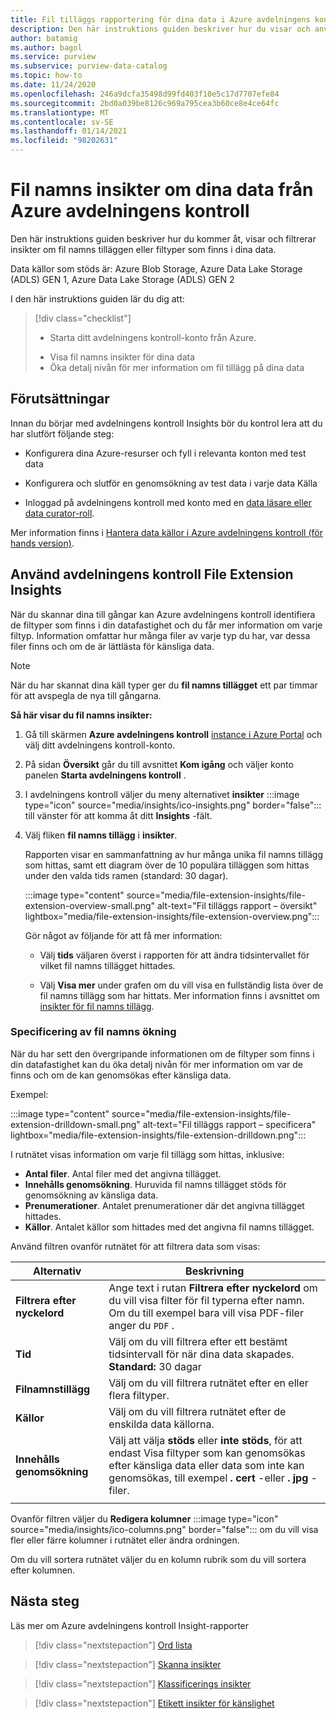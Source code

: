 ```yaml
---
title: Fil tilläggs rapportering för dina data i Azure avdelningens kontroll med hjälp av avdelningens kontroll Insights
description: Den här instruktions guiden beskriver hur du visar och använder avdelningens kontroll för fil tillägg på dina data.
author: batamig
ms.author: bagol
ms.service: purview
ms.subservice: purview-data-catalog
ms.topic: how-to
ms.date: 11/24/2020
ms.openlocfilehash: 246a9dcfa35498d99fd403f10e5c17d7707efe84
ms.sourcegitcommit: 2bd0a039be8126c969a795cea3b60ce8e4ce64fc
ms.translationtype: MT
ms.contentlocale: sv-SE
ms.lasthandoff: 01/14/2021
ms.locfileid: "98202631"
---
```

# <a name="file-extension-insights-about-your-data-from-azure-purview"></a>Fil namns insikter om dina data från Azure avdelningens kontroll 

Den här instruktions guiden beskriver hur du kommer åt, visar och filtrerar insikter om fil namns tilläggen eller filtyper som finns i dina data.

Data källor som stöds är: Azure Blob Storage, Azure Data Lake Storage (ADLS) GEN 1, Azure Data Lake Storage (ADLS) GEN 2

I den här instruktions guiden lär du dig att:
> [!div class="checklist"]
> * Starta ditt avdelningens kontroll-konto från Azure. 
> - Visa fil namns insikter för dina data
> - Öka detalj nivån för mer information om fil tillägg på dina data

## <a name="prerequisites"></a>Förutsättningar 

Innan du börjar med avdelningens kontroll Insights bör du kontrol lera att du har slutfört följande steg:

- Konfigurera dina Azure-resurser och fyll i relevanta konton med test data

- Konfigurera och slutför en genomsökning av test data i varje data Källa

- Inloggad på avdelningens kontroll med konto med en [data läsare eller data curator-roll](catalog-permissions.md#azure-purviews-pre-defined-data-plane-roles).


Mer information finns i [Hantera data källor i Azure avdelningens kontroll (för hands version)](manage-data-sources.md).

## <a name="use-purview-file-extension-insights"></a>Använd avdelningens kontroll File Extension Insights

När du skannar dina till gångar kan Azure avdelningens kontroll identifiera de filtyper som finns i din datafastighet och du får mer information om varje filtyp. Information omfattar hur många filer av varje typ du har, var dessa filer finns och om de är lättlästa för känsliga data.

> [!NOTE]
> När du har skannat dina käll typer ger du **fil namns tillägget** ett par timmar för att avspegla de nya till gångarna.

**Så här visar du fil namns insikter:**

1. Gå till skärmen **Azure avdelningens kontroll** [instance i Azure Portal](https://aka.ms/purviewportal) och välj ditt avdelningens kontroll-konto.

1. På sidan **Översikt** går du till avsnittet **Kom igång** och väljer konto panelen **Starta avdelningens kontroll** .

1. I avdelningens kontroll väljer du meny alternativet **insikter** :::image type="icon" source="media/insights/ico-insights.png" border="false"::: till vänster för att komma åt ditt **Insights** -fält.
    
1. Välj fliken **fil namns tillägg** i **insikter**.

    Rapporten visar en sammanfattning av hur många unika fil namns tillägg som hittas, samt ett diagram över de 10 populära tilläggen som hittas under den valda tids ramen (standard: 30 dagar).

    :::image type="content" source="media/file-extension-insights/file-extension-overview-small.png" alt-text="Fil tilläggs rapport – översikt" lightbox="media/file-extension-insights/file-extension-overview.png":::

    Gör något av följande för att få mer information:

    - Välj **tids** väljaren överst i rapporten för att ändra tidsintervallet för vilket fil namns tillägget hittades.
    
    - Välj **Visa mer** under grafen om du vill visa en fullständig lista över de fil namns tillägg som har hittats. Mer information finns i avsnittet om [insikter för fil namns tillägg](#file-extension-insights-drilldown). 

### <a name="file-extension-insights-drilldown"></a>Specificering av fil namns ökning

När du har sett den övergripande informationen om de filtyper som finns i din datafastighet kan du öka detalj nivån för mer information om var de finns och om de kan genomsökas efter känsliga data.

Exempel:

:::image type="content" source="media/file-extension-insights/file-extension-drilldown-small.png" alt-text="Fil tilläggs rapport – specificera" lightbox="media/file-extension-insights/file-extension-drilldown.png":::

I rutnätet visas information om varje fil tillägg som hittas, inklusive:

- **Antal filer**. Antal filer med det angivna tillägget.
- **Innehålls genomsökning**. Huruvida fil namns tillägget stöds för genomsökning av känsliga data.
- **Prenumerationer**. Antalet prenumerationer där det angivna tillägget hittades.
- **Källor**. Antalet källor som hittades med det angivna fil namns tillägget.



Använd filtren ovanför rutnätet för att filtrera data som visas:

|Alternativ  |Beskrivning  |
|---------|---------|
|**Filtrera efter nyckelord**     |    Ange text i rutan **Filtrera efter nyckelord**  om du vill visa filter för fil typerna efter namn. Om du till exempel bara vill visa PDF-filer anger du `PDF` .     |
|**Tid**        | Välj om du vill filtrera efter ett bestämt tidsintervall för när dina data skapades. <br>**Standard:** 30 dagar  |
|**Filnamnstillägg**     |Välj om du vill filtrera rutnätet efter en eller flera filtyper.        |
|**Källor**    |Välj om du vill filtrera rutnätet efter de enskilda data källorna. |
|**Innehålls genomsökning**     |Välj att välja **stöds** eller **inte stöds**, för att endast Visa filtyper som kan genomsökas efter känsliga data eller data som inte kan genomsökas, till exempel **. cert** -eller **. jpg** -filer. |
| | |

Ovanför filtren väljer du **Redigera kolumner** :::image type="icon" source="media/insights/ico-columns.png" border="false"::: om du vill visa fler eller färre kolumner i rutnätet eller ändra ordningen. 

Om du vill sortera rutnätet väljer du en kolumn rubrik som du vill sortera efter kolumnen.
## <a name="next-steps"></a>Nästa steg

Läs mer om Azure avdelningens kontroll Insight-rapporter
> [!div class="nextstepaction"]
> [Ord lista](glossary-insights.md)

> [!div class="nextstepaction"]
> [Skanna insikter](scan-insights.md)

> [!div class="nextstepaction"]
> [Klassificerings insikter](./classification-insights.md)

> [!div class="nextstepaction"]
> [Etikett insikter för känslighet](sensitivity-insights.md)
